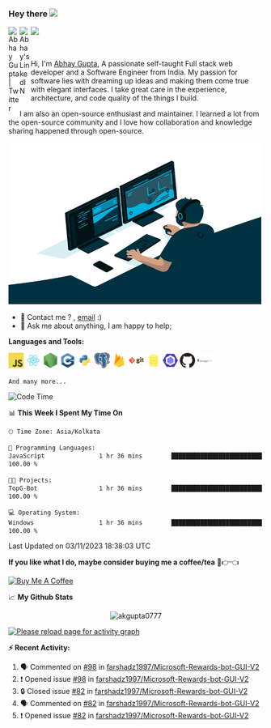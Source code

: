 ### Hey there <img src="https://media.giphy.com/media/hvRJCLFzcasrR4ia7z/giphy.gif" width="25px">
<a href="https://twitter.com/akgupta0777">
  <img align="left" alt="Abhay Gupta | Twitter" width="22px" src="https://raw.githubusercontent.com/peterthehan/peterthehan/main/assets/twitter.svg" />
</a>
<a href="https://www.linkedin.com/in/abhay-gupta-88bb67188/">
  <img align="left" alt="Abhay's LinkedIN" width="22px" src="https://raw.githubusercontent.com/peterthehan/peterthehan/master/assets/linkedin.svg" />
</a>

![](https://visitor-badge.glitch.me/badge?page_id=akgupta0777.akgupta0777)

<br />

Hi, I'm [Abhay Gupta](https://twitter.com/akgupta0777), A passionate self-taught Full stack web developer and a Software Engineer from India. My passion for software lies with dreaming up ideas and making them come true with elegant interfaces. I take great care in the experience, architecture, and code quality of the things I build.

I am also an open-source enthusiast and maintainer. I learned a lot from the open-source community and I love how collaboration and knowledge sharing happened through open-source.


  <img alt="GIF" src="https://github.com/akgupta0777/akgupta0777/blob/main/animated.gif?raw=true" width="500" height="320" />
  
- 💼 Contact me ? , [email](mailto:akgupta0777@gmail.com) :)
- 💬 Ask me about anything, I am happy to help;

**Languages and Tools:**  

<code><img height="30" src="https://raw.githubusercontent.com/github/explore/80688e429a7d4ef2fca1e82350fe8e3517d3494d/topics/javascript/javascript.png"></code>
<code><img height="30" src="https://raw.githubusercontent.com/github/explore/80688e429a7d4ef2fca1e82350fe8e3517d3494d/topics/react/react.png"></code>
<code><img height="30" src="https://raw.githubusercontent.com/github/explore/80688e429a7d4ef2fca1e82350fe8e3517d3494d/topics/nodejs/nodejs.png"></code>
<code><img height="30" src="https://raw.githubusercontent.com/github/explore/80688e429a7d4ef2fca1e82350fe8e3517d3494d/topics/cpp/cpp.png"></code>
<code><img height="30" src="https://raw.githubusercontent.com/github/explore/80688e429a7d4ef2fca1e82350fe8e3517d3494d/topics/python/python.png"></code>
<code><img height="30" src="https://raw.githubusercontent.com/github/explore/80688e429a7d4ef2fca1e82350fe8e3517d3494d/topics/postgresql/postgresql.png"></code>
<code><img height="30" src="https://raw.githubusercontent.com/github/explore/80688e429a7d4ef2fca1e82350fe8e3517d3494d/topics/firebase/firebase.png"></code>
<code><img height="30" src="https://raw.githubusercontent.com/github/explore/80688e429a7d4ef2fca1e82350fe8e3517d3494d/topics/git/git.png"></code>
<code><img height="30" src="https://raw.githubusercontent.com/github/explore/13295c57999765ac9ffa3281942a72ab08b79de2/topics/database/database.png"></code>
<code><img height="30" src="https://raw.githubusercontent.com/github/explore/80688e429a7d4ef2fca1e82350fe8e3517d3494d/topics/eslint/eslint.png"></code>
<code><img height="30" src="https://raw.githubusercontent.com/github/explore/89bdd9644f44d1b12180fd512b95574fe4c54617/topics/github-api/github-api.png"></code>
<code><img height="30" src="https://raw.githubusercontent.com/github/explore/80688e429a7d4ef2fca1e82350fe8e3517d3494d/topics/mongodb/mongodb.png"></code>
<code><p>And many more...</p></code>

<!--START_SECTION:waka-->
![Code Time](http://img.shields.io/badge/Code%20Time-388%20hrs%205%20mins-blue)

📊 **This Week I Spent My Time On** 

```text
🕑︎ Time Zone: Asia/Kolkata

💬 Programming Languages: 
JavaScript               1 hr 36 mins        █████████████████████████   100.00 % 

🐱‍💻 Projects: 
TopG-Bot                 1 hr 36 mins        █████████████████████████   100.00 % 

💻 Operating System: 
Windows                  1 hr 36 mins        █████████████████████████   100.00 % 
```


 Last Updated on 03/11/2023 18:38:03 UTC
<!--END_SECTION:waka-->

**If you like what I do, maybe consider buying me a coffee/tea** 🥺👉👈

<a href="https://www.buymeacoffee.com/akgupta0777" target="_blank"><img src="https://cdn.buymeacoffee.com/buttons/v2/default-red.png" alt="Buy Me A Coffee" width="150" ></a>

📈 **My Github Stats**

<p align="center"> <img src="https://github-readme-stats.vercel.app/api?username=akgupta0777&show_icons=true&theme=gotham" alt="akgupta0777" />

[![Please reload page for activity graph](https://github-readme-activity-graph.cyclic.app/graph?username=akgupta0777&custom_title=Abhay's%20Activity%20Graph&theme=react-dark&hide_border=true)](https://github.com/akgupta0777/github-readme-activity-graph)

**:zap: Recent Activity:**

<!--START_SECTION:activity-->
1. 🗣 Commented on [#98](https://github.com/farshadz1997/Microsoft-Rewards-bot-GUI-V2/issues/98#issuecomment-1547573323) in [farshadz1997/Microsoft-Rewards-bot-GUI-V2](https://github.com/farshadz1997/Microsoft-Rewards-bot-GUI-V2)
2. ❗ Opened issue [#98](https://github.com/farshadz1997/Microsoft-Rewards-bot-GUI-V2/issues/98) in [farshadz1997/Microsoft-Rewards-bot-GUI-V2](https://github.com/farshadz1997/Microsoft-Rewards-bot-GUI-V2)
3. 🔒 Closed issue [#82](https://github.com/farshadz1997/Microsoft-Rewards-bot-GUI-V2/issues/82) in [farshadz1997/Microsoft-Rewards-bot-GUI-V2](https://github.com/farshadz1997/Microsoft-Rewards-bot-GUI-V2)
4. 🗣 Commented on [#82](https://github.com/farshadz1997/Microsoft-Rewards-bot-GUI-V2/issues/82#issuecomment-1528756591) in [farshadz1997/Microsoft-Rewards-bot-GUI-V2](https://github.com/farshadz1997/Microsoft-Rewards-bot-GUI-V2)
5. ❗ Opened issue [#82](https://github.com/farshadz1997/Microsoft-Rewards-bot-GUI-V2/issues/82) in [farshadz1997/Microsoft-Rewards-bot-GUI-V2](https://github.com/farshadz1997/Microsoft-Rewards-bot-GUI-V2)
<!--END_SECTION:activity-->




